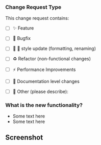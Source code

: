 ### Change Request Type
This change request contains:

- [ ] ✨ Feature
- [ ] 🐛 Bugfix
- [ ] 💄 🎨 style update (formatting, renaming)
- [ ] ♻️ Refactor (non-functional changes)
- [ ] ⚡ Performance Improvements
- [ ] 📝 Documentation level changes
- [ ] 🔧 Other (please describe):


### What is the new functionality?

- Some text here
- Some text here

## Screenshot
<!-- Screenshot here -->
